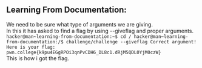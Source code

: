 ## Learning From Documentation: <br>
  We need to be sure what type of arguments we are giving.<br>
  In this it has asked to find a flag by using --giveflag and proper arguments. <br>
    ```hacker@man~learning-from-documentation:~$ cd /
    hacker@man~learning-from-documentation:/$ challenge/challenge --giveflag
    Correct argument! Here is your flag:
    pwn.college{k9pu4EGgRPOi3qnPvCDH6_DL8c1.dRjM5QDL0YjM0czW}``` <br>
  This is how i got the flag. <br>

